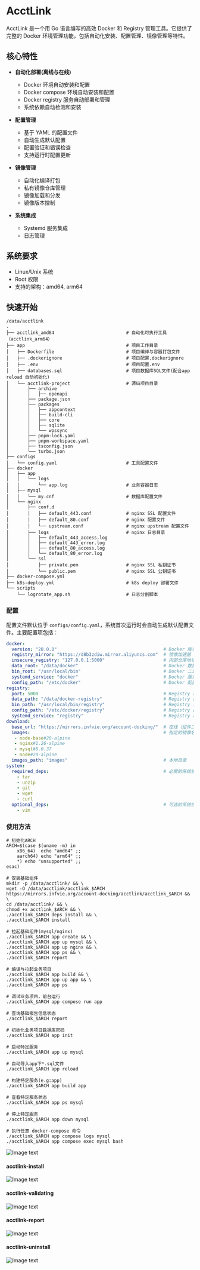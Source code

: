 # AcctLink

AcctLink 是一个用 Go 语言编写的高效 Docker 和 Registry 管理工具。它提供了完整的 Docker 环境管理功能，包括自动化安装、配置管理、镜像管理等特性。

## 核心特性

- **自动化部署(离线与在线)**
  - Docker 环境自动安装和配置
  - Docker compose 环境自动安装和配置
  - Docker registry 服务自动部署和管理
  - 系统依赖自动检测和安装

- **配置管理**
  - 基于 YAML 的配置文件
  - 自动生成默认配置
  - 配置验证和错误检查
  - 支持运行时配置更新

- **镜像管理**
  - 自动化编译打包
  - 私有镜像仓库管理
  - 镜像加载和分发
  - 镜像版本控制

- **系统集成**
  - Systemd 服务集成
  - 日志管理

## 系统要求

- Linux/Unix 系统
- Root 权限
- 支持的架构：amd64, arm64

## 快速开始

```shell
/data/acctlink
.
├── acctlink_amd64                           # 自动化可执行工具（acctlink_arm64）
├── app                                      # 项目工作目录
│   ├── Dockerfile                           # 项目编译与容器打包文件
│   ├── .dockerignore                        # 项目配置.dockerignore
│   ├── .env                                 # 项目配置.env
│   ├── databases.sql                        # 项目数据库SQL文件(配合app reload 自动初始化)
│   └── acctlink-project                     # 源码项目目录
│       ├── archive
│       │   ├── openapi
│       ├── package.json
│       ├── packages
│       │   ├── appcontext
│       │   ├── build-cli
│       │   ├── core
│       │   ├── sqlite
│       │   └── wpssync
│       ├── pnpm-lock.yaml
│       ├── pnpm-workspace.yaml
│       ├── tsconfig.json
│       └── turbo.json
├── configs
│   └── config.yaml                          # 工具配置文件
├── docker
│   ├── app
│   │   └── logs
│   │       └── app.log                      # 业务容器日志
│   ├── mysql
│   │   └── my.cnf                           # 数据库配置文件
│   └── nginx
│       ├── conf.d             
│       │   ├── default_443.conf             # nginx SSL 配置文件
│       │   ├── default_80.conf              # nginx 配置文件
│       │   └── upstream.conf                # nginx upstream 配置文件
│       ├── logs                             # nginx 日志目录
│       │   ├── default_443_access.log
│       │   ├── default_443_error.log
│       │   ├── default_80_access.log
│       │   └── default_80_error.log
│       └── ssl
│           ├── private.pem                  # nginx SSL 私钥证书
│           └── public.pem                   # nginx SSL 公钥证书
├── docker-compose.yml
├── k8s-deploy.yml                           # k8s deploy 部署文件
└── scripts
    └── logrotate_app.sh                     # 日志分割脚本
```

### 配置

配置文件默认位于 `configs/config.yaml`，系统首次运行时会自动生成默认配置文件。主要配置项包括：

```yaml
docker:
  version: "28.0.0"                                        # Docker 版本
  registry_mirror: "https://d8b3zdiw.mirror.aliyuncs.com"  # 镜像加速器
  insecure_registry: "127.0.0.1:5000"                      # 内部仓库地址
  data_root: "/data/docker"                                # Docker 数据目录
  bin_root: "/usr/local/bin"                               # Docker 二进制文件目录
  systemd_service: "docker"                                # Docker 服务名称
  config_path: "/etc/docker"                               # Docker 配置目录
registry:
  port: 5000                                               # Registry 端口
  data_path: "/data/docker-registry"                       # Registry 数据目录
  bin_path: "/usr/local/bin/registry"                      # Registry 二进制文件路径
  config_path: "/etc/docker/registry"                      # Registry 配置目录
  systemd_service: "registry"                              # Registry 服务名称
download:
  base_url: "https://mirrors.infvie.org/account-docking/"  # 在线（组件二进制）下载地址
  images:                                                  # 指定的镜像名称
   - node-base#20-alpine
   - nginx#1.26-alpine
   - mysql#8.0.37
   - node#20-alpine
  images_path: "images"                                    # 本地目录
system:
  required_deps:                                           # 必需的系统依赖
    - tar
    - unzip
    - git
    - wget
    - curl
  optional_deps:                                           # 可选的系统依赖
    - vim
```

### 使用方法

```shell
# 初始化ARCH
ARCH=$(case $(uname -m) in
    x86_64)  echo "amd64" ;;
    aarch64) echo "arm64" ;;
    *) echo "unsupported" ;;
esac)

# 安装基础组件
mkdir -p /data/acctlink/ && \
wget -O /data/acctlink/acctlink_$ARCH https://mirrors.infvie.org/account-docking/acctlink/acctlink_$ARCH && \
cd /data/acctlink/ && \
chmod +x acctlink_$ARCH && \
./acctlink_$ARCH deps install && \
./acctlink_$ARCH install

# 拉起基础组件(mysql/nginx)
./acctlink_$ARCH app create && \
./acctlink_$ARCH app up mysql && \
./acctlink_$ARCH app up nginx && \
./acctlink_$ARCH app ps && \
./acctlink_$ARCH report

# 编译与拉起业务项目
./acctlink_$ARCH app build && \
./acctlink_$ARCH app up app && \
./acctlink_$ARCH app ps

```

```shell
# 调试业务项目，前台运行
./acctlink_$ARCH app compose run app

# 查询基础报告信息状态
./acctlink_$ARCH report

# 初始化业务项目数据库密码
./acctlink_$ARCH app init

# 启动特定服务
./acctlink_$ARCH app up mysql

# 自动导入app下*.sql文件
./acctlink_$ARCH app reload

# 构建特定服务(e.g:app)
./acctlink_$ARCH app build app

# 查看特定服务状态
./acctlink_$ARCH app ps mysql

# 停止特定服务
./acctlink_$ARCH app down mysql

# 执行任意 docker-compose 命令
./acctlink_$ARCH app compose logs mysql
./acctlink_$ARCH app compose exec mysql bash
```

![Image text](https://mirrors.infvie.org/account-docking/acctlink/img/acctlink.png)
#### acctlink-install
![Image text](https://mirrors.infvie.org/account-docking/acctlink/img/acctlink-install.png)
#### acctlink-validating
![Image text](https://mirrors.infvie.org/account-docking/acctlink/img/acctlink-validating.png)
#### acctlink-report
![Image text](https://mirrors.infvie.org/account-docking/acctlink/img/acctlink-report.png)
#### acctlink-uninstall
![Image text](https://mirrors.infvie.org/account-docking/acctlink/img/acctlink-uninstall.png)

